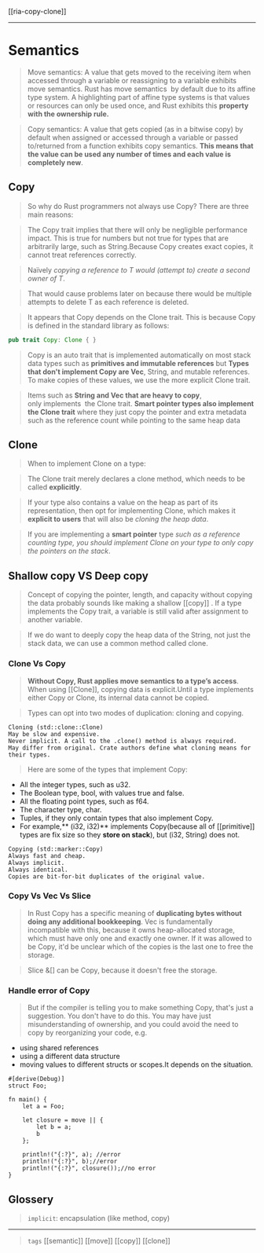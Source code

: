 
[[ria-copy-clone]]

---

# Semantics

> Move semantics: A value that gets moved to the receiving item when accessed through a variable or reassigning to a variable exhibits move semantics. Rust has move semantics  by default due to its affine type system. A highlighting part of affine type systems is that values or resources can only be used once, and Rust exhibits this **property with the ownership rule.**

> Copy semantics: A value that gets copied (as in a bitwise copy) by default when assigned or accessed through a variable or passed to/returned from a function exhibits copy semantics. **This means that the value can be used any number of times and each value is completely new**.

## Copy

> So why do Rust programmers not always use Copy? There are three main reasons:

> The Copy trait implies that there will only be negligible performance impact. This is true for numbers but not true for types that are arbitrarily large, such as String.Because Copy creates exact copies, it cannot treat references correctly. 

> Naïvely *copying a reference to T would (attempt to) create a second owner of T*. 

> That would cause problems later on because there would be multiple attempts to delete T as each reference is deleted.

> It appears that Copy depends on the Clone trait. This is because Copy is defined in the standard library as follows:

```rust
pub trait Copy: Clone { }
```
> Copy is an auto trait that is implemented automatically on most stack data types such as **primitives and immutable references** but **Types that don't implement Copy are Vec<T>**, String, and mutable references. To make copies of these values, we use the more explicit Clone trait.

> Items such as **String and Vec that are heavy to copy**, only implements  the Clone trait. **Smart pointer types also implement the Clone trait** where they just copy the pointer and extra metadata such as the reference count while pointing to the same heap data

## Clone

> When to implement Clone on a type:

> The Clone trait merely declares a clone method, which needs to be called **explicitly**.

>  If your type also contains a value on the heap as part of its representation, then opt for implementing Clone, which makes it **explicit to users** that will also be *cloning the heap data*.

> If you are implementing a **smart pointer** type *such as a reference counting type, you should implement Clone on your type to only copy the pointers on the stack*.


## Shallow copy VS Deep copy

> Concept of copying the pointer, length, and capacity without copying the data probably sounds like making a shallow [[copy]] . If a type implements the Copy trait, a variable is still valid after assignment to another variable.

> If we do want to deeply copy the heap data of the String, not just the stack data, we can use a common method called clone.

### Clone Vs Copy

> **Without Copy, Rust applies move semantics to a type’s access**. When using [[Clone]], copying data is explicit.Until a type implements either Copy or Clone, its internal data cannot be copied.

> Types can opt into two modes of duplication: cloning and copying.

```no_run,compile_fail
Cloning (std::clone::Clone) 
May be slow and expensive.
Never implicit. A call to the .clone() method is always required. 
May differ from original. Crate authors define what cloning means for their types.
```
> Here are some of the types that implement Copy:
- All the integer types, such as u32.
- The Boolean type, bool, with values true and false.
- All the floating point types, such as f64.
- The character type, char.
- Tuples, if they only contain types that also implement Copy.
- For example,** (i32, i32)** implements Copy(because all of [[primitive]] types are fix size so they **store on stack**), but (i32, String) does not.

```no_run,compile_fail
Copying (std::marker::Copy)
Always fast and cheap.
Always implicit.
Always identical. 
Copies are bit-for-bit duplicates of the original value.
```


### Copy Vs Vec Vs Slice
> In Rust Copy has a specific meaning of **duplicating bytes without doing any additional bookkeeping**. Vec is fundamentally incompatible with this, because it owns heap-allocated storage, which must have only one and exactly one owner. If it was allowed to be Copy, it'd be unclear which of the copies is the last one to free the storage.

> Slice &[] can be Copy, because it doesn't free the storage.

### Handle error of Copy

> But if the compiler is telling you to make something Copy, that's just a suggestion. You don't have to do this. You may have just misunderstanding of ownership, and you could avoid the need to copy by reorganizing your code, e.g.

- using shared references
- using a different data structure
- moving values to different structs or scopes.It depends on the situation.

```rust,compile_fail,no_run,ignore
#[derive(Debug)]
struct Foo;

fn main() {
    let a = Foo;

    let closure = move || {
        let b = a;
        b
    };

    println!("{:?}", a); //error
    println!("{:?}", b);//error
    println!("{:?}", closure());//no error
}

```

## Glossery

  > `implicit`:	encapsulation (like method, copy)
  
---

> `tags` [[semantic]] [[move]] [[copy]] [[clone]]
